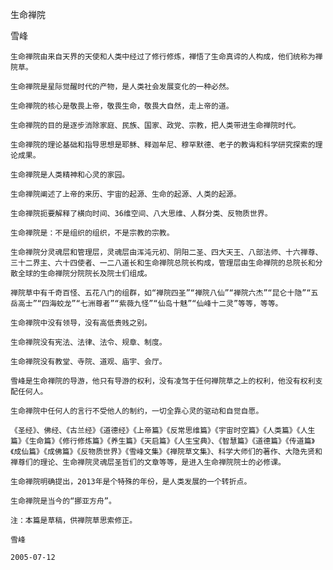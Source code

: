 生命禅院

雪峰


    生命禅院由来自天界的天使和人类中经过了修行修炼，禅悟了生命真谛的人构成，他们统称为禅院草。

    生命禅院是星际觉醒时代的产物，是人类社会发展变化的一种必然。

    生命禅院的核心是敬畏上帝，敬畏生命，敬畏大自然，走上帝的道。

    生命禅院的目的是逐步消除家庭、民族、国家、政党、宗教，把人类带进生命禅院时代。

    生命禅院的理论基础和指导思想是耶稣、释迦牟尼、穆罕默德、老子的教诲和科学研究探索的理论成果。

    生命禅院是人类精神和心灵的家园。

    生命禅院阐述了上帝的来历、宇宙的起源、生命的起源、人类的起源。

    生命禅院扼要解释了横向时间、36维空间、八大思维、人群分类、反物质世界。

    生命禅院是：不是组织的组织，不是宗教的宗教。

    生命禅院分灵魂层和管理层，灵魂层由浑沌元初、阴阳二圣、四大天王、八部法师、十六禅尊、三十二界主、六十四使者、一二八道长和生命禅院总院长构成，管理层由生命禅院的总院长和分散全球的生命禅院分院院长及院士们组成。

    禅院草中有千奇百怪、五花八门的组群，如“禅院四圣”“禅院八仙”“禅院六杰”“昆仑十隐”“五岳高士”“四海蛟龙”“七洲尊者”“紫薇九怪”“仙岛十魅”“仙峰十二灵”等等，等等。

    生命禅院中没有领导，没有高低贵贱之别。

    生命禅院没有宪法、法律、法令、规章、制度。

    生命禅院没有教堂、寺院、道观、庙宇、会厅。

    雪峰是生命禅院的导游，他只有导游的权利，没有凌驾于任何禅院草之上的权利，他没有权利支配任何人。

    生命禅院中任何人的言行不受他人的制约，一切全靠心灵的驱动和自觉自愿。

    《圣经》、佛经、《古兰经》《道德经》《上帝篇》《反常思维篇》《宇宙时空篇》《人类篇》《人生篇》《生命篇》《修行修炼篇》《养生篇》《天启篇》《人生宝典》、《智慧篇》《道德篇》《传道篇》《成仙篇》《成佛篇》《反物质世界》《雪峰文集》《禅院草文集》、科学大师们的著作、大隐先贤和禅尊们的理论、生命禅院灵魂层圣哲们的文章等等，是进入生命禅院院士的必修课。

    生命禅院明确提出，2013年是个特殊的年份，是人类发展的一个转折点。

    生命禅院是当今的“挪亚方舟”。

    注：本篇是草稿，供禅院草思索修正。

    雪峰

    2005-07-12




